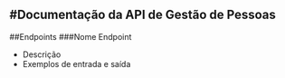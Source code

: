 #Documentação da API de Gestão de Pessoas
---
##Endpoints
###Nome Endpoint 
- Descrição 
- Exemplos de entrada e saída